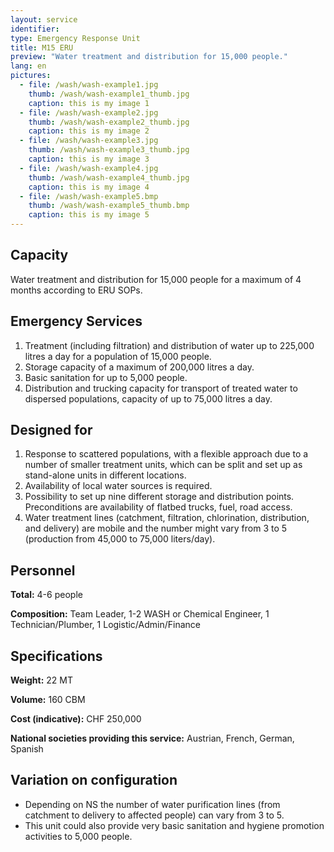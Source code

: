 ```yaml
---
layout: service
identifier:
type: Emergency Response Unit
title: M15 ERU
preview: "Water treatment and distribution for 15,000 people."
lang: en
pictures:
  - file: /wash/wash-example1.jpg
    thumb: /wash/wash-example1_thumb.jpg
    caption: this is my image 1
  - file: /wash/wash-example2.jpg
    thumb: /wash/wash-example2_thumb.jpg
    caption: this is my image 2
  - file: /wash/wash-example3.jpg
    thumb: /wash/wash-example3_thumb.jpg
    caption: this is my image 3
  - file: /wash/wash-example4.jpg
    thumb: /wash/wash-example4_thumb.jpg
    caption: this is my image 4
  - file: /wash/wash-example5.bmp
    thumb: /wash/wash-example5_thumb.bmp
    caption: this is my image 5
---
```


## Capacity

Water treatment and distribution for 15,000 people for a maximum of 4 months according to ERU SOPs. 

## Emergency Services

1. Treatment (including filtration) and distribution of water up to 225,000 litres a day for a population of 15,000 people.
2. Storage capacity of a maximum of 200,000 litres a day.
3. Basic sanitation for up to 5,000 people.   
4. Distribution and trucking capacity for transport of treated water to dispersed populations, capacity of up to 75,000 litres a day.

## Designed for

1. Response to scattered populations, with a flexible approach due to a number of smaller treatment units, which can be split and set up as stand-alone units in different locations.
2. Availability of local water sources is required.
3. Possibility to set up nine different storage and distribution points. Preconditions are availability of flatbed trucks, fuel, road access.
4. Water treatment lines (catchment, filtration, chlorination, distribution, and delivery) are mobile and the number might vary from 3 to 5 (production from 45,000 to 75,000 liters/day).

## Personnel

**Total:** 4-6 people

**Composition:** Team Leader, 1-2 WASH or Chemical Engineer, 1 Technician/Plumber, 1 Logistic/Admin/Finance

## Specifications

**Weight:** 22 MT

**Volume:** 160 CBM

**Cost (indicative):** CHF 250,000

**National societies providing this service:** Austrian, French, German, Spanish

## Variation on configuration

- Depending on NS the number of water purification lines (from catchment to delivery to affected people) can vary from 3 to 5.
- This unit could also provide very basic sanitation and hygiene promotion activities to 5,000 people.

